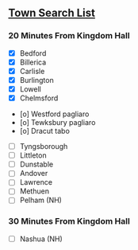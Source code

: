 ## <u><b>Town Search List</b></u>

### 20 Minutes From Kingdom Hall
- [x] Bedford
- [x] Billerica
- [x] Carlisle
- [x] Burlington
- [x] Lowell
- [x] Chelmsford
- [o] Westford pagliaro
- [o] Tewksbury pagliaro
- [o] Dracut tabo
- [ ] Tyngsborough
- [ ] Littleton
- [ ] Dunstable
- [ ] Andover
- [ ] Lawrence
- [ ] Methuen
- [ ] Pelham (NH)

### 30 Minutes From Kingdom Hall
- [ ] Nashua (NH)
